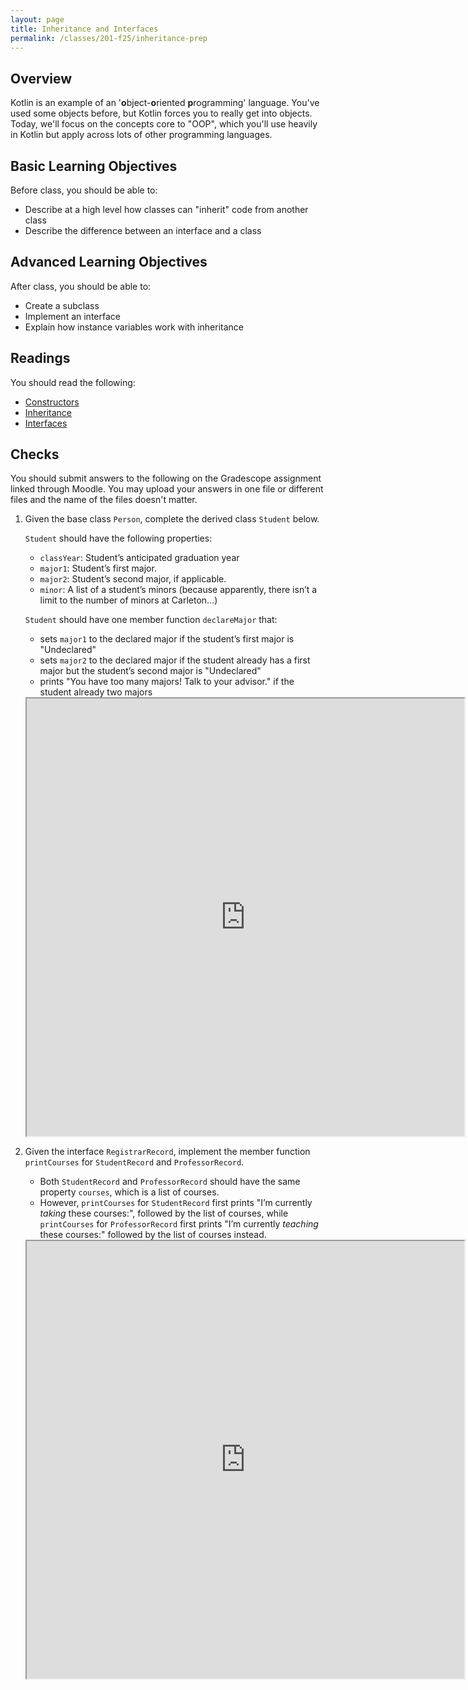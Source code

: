 ```yaml
---
layout: page
title: Inheritance and Interfaces
permalink: /classes/201-f25/inheritance-prep
---
```


## Overview
Kotlin is an example of an '**o**bject-**o**riented **p**rogramming' language. You've used some objects before, but Kotlin forces you to really get into objects. Today, we'll focus on the concepts core to "OOP", which you'll use heavily in Kotlin but apply across lots of other programming languages.

## Basic Learning Objectives
Before class, you should be able to: 
* Describe at a high level how classes can "inherit" code from another class
* Describe the difference between an interface and a class


## Advanced Learning Objectives
After class, you should be able to:
* Create a subclass
* Implement an interface
* Explain how instance variables work with inheritance


## Readings
You should read the following:
* [Constructors](https://www.programiz.com/kotlin-programming/constructors)
* [Inheritance](https://www.geeksforgeeks.org/kotlin/kotlin-inheritance/)
* [Interfaces](https://www.geeksforgeeks.org/kotlin/kotlin-interfaces/)


## Checks
You should submit answers to the following on the Gradescope assignment linked through Moodle. You may upload your answers in one file or different files and the name of the files doesn't matter.

1. Given the base class `Person`, complete the derived class `Student` below.

    `Student` should have the following properties:
    * `classYear`: Student’s anticipated graduation year
    * `major1`: Student’s first major.
    * `major2`: Student’s second major, if applicable.
    * `minor`: A list of a student’s minors (because apparently, there isn’t a limit to the number of minors at Carleton...)

    `Student` should have one member function `declareMajor` that:
    * sets `major1` to the declared major if the student’s first major is "Undeclared"
    * sets `major2` to the declared major if the student already has a first major but the student’s second major is "Undeclared"
    * prints "You have too many majors! Talk to your advisor." if the student already two majors

    <iframe src="https://pl.kotl.in/DqPuYDMuU" width="700" height="700"></iframe>

2. Given the interface `RegistrarRecord`, implement the member function `printCourses` for `StudentRecord` and `ProfessorRecord`. 
    * Both `StudentRecord` and `ProfessorRecord` should have the same property `courses`, which is a list of courses.
    * However,  `printCourses` for `StudentRecord` first prints "I’m currently *taking* these courses:", followed by the list of courses, while `printCourses` for `ProfessorRecord` first prints "I’m currently *teaching* these courses:" followed by the list of courses instead.

    <iframe src="https://pl.kotl.in/zQEfeFjWe" width="700" height="700"></iframe>